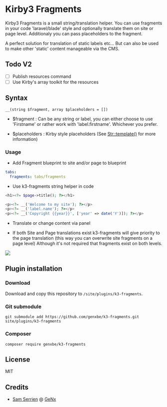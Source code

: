 # Kirby3 Fragments

Kirby3 Fragments is a small string/translation helper. You can use fragments in your code 'laravel/blade' style and optionally translate them on site or page level. Additionaly you can pass placeholders to the fragment.

A perfect solution for translation of static labels etc... But can also be used to make other 'static' content manageable via the CMS.

## Todo V2

- [ ] Publish resources command
- [ ] Use Kirby's array toolkit for the resources

## Syntax

`__(string $fragment, array $placeholders = [])`

* $fragment : Can be any string or label, you can either choose to use 'Firstname' or rather work with 'label.firstname'. Whichever you prefer.

* $placeholders : Kirby style placeholders (See [Str::template()](https://getkirby.com/docs/reference/objects/toolkit/str/template) for more information)

### Usage

* Add Fragment blueprint to site and/or page to blueprint

```yaml
tabs:
  fragments: tabs/fragments
```

* Use k3-fragments string helper in code

```php
<h1><?= $page->title(); ?></h1>

<p><?= __('Welcome to my site'); ?></p>
<p><?= __('label.name'); ?></p>
<p><?= __('Copyright {{year}}', ['year' => date('Y')]); ?></p>
```

* Translate or change content via panel

* If both Site and Page translations exist k3-fragments will give priority to the page translation (this way you can overwrite site fragments on a page level) Although it's not required that fragments exist on both levels.

![](https://static.gnx.cloud/genx/kirby/k3-fragments.jpg)

## Plugin installation

### Download

Download and copy this repository to `/site/plugins/k3-fragments`.

### Git submodule

```
git submodule add https://github.com/genxbe/k3-fragments.git site/plugins/k3-fragments
```

### Composer

```
composer require genxbe/k3-fragments
```

## License

MIT

## Credits

- [Sam Serrien](https://twitter.com/samzzi) @ [GeNx](https://genx.be)
